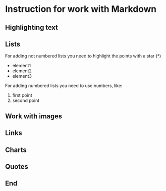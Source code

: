 # Instruction for work with Markdown

## Highlighting text

## Lists

For adding not numbered lists you need to highlight the points with a star (*)

* element1
* element2
* element3

For adding numbered lists you need to use numbers, like:

1. first point
2. second point

## Work with images

## Links

## Charts

## Quotes

## End